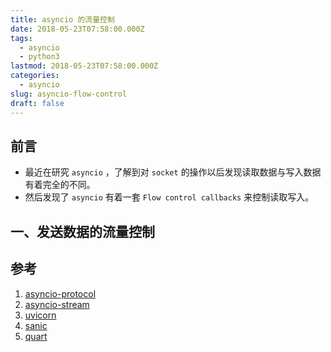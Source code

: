```yaml
---
title: asyncio 的流量控制
date: 2018-05-23T07:58:00.000Z
tags:
  - asyncio
  - python3
lastmod: 2018-05-23T07:58:00.000Z
categories:
  - asyncio
slug: asyncio-flow-control
draft: false
---
```


## 前言

-   最近在研究 `asyncio` ，了解到对 `socket` 的操作以后发现读取数据与写入数据有着完全的不同。
-   然后发现了 `asyncio` 有着一套 `Flow control callbacks` 来控制读取写入。

<!--more-->

## 一、发送数据的流量控制

## 参考

1. [asyncio-protocol](https://docs.python.org/3/library/asyncio-protocol.html)
2. [asyncio-stream](https://docs.python.org/3/library/asyncio-stream.html)
3. [uvicorn](https://github.com/encode/uvicorn)
4. [sanic](https://github.com/channelcat/sanic)
5. [quart](https://gitlab.com/pgjones/quart)
